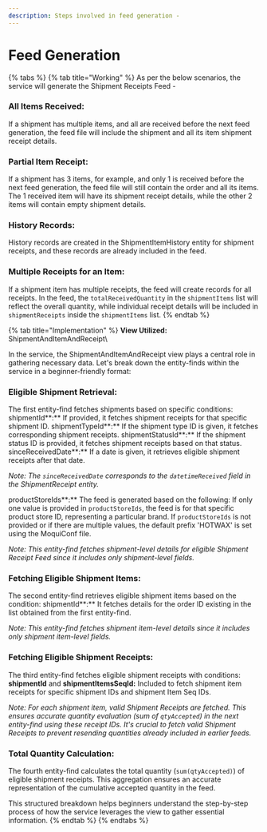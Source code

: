 ```yaml
---
description: Steps involved in feed generation -
---
```


# Feed Generation

{% tabs %}
{% tab title="Working" %}
As per the below scenarios, the service will generate the Shipment Receipts Feed -

### **All Items Received:**

If a shipment has multiple items, and all are received before the next feed generation, the feed file will include the shipment and all its item shipment receipt details.

### **Partial Item Receipt:**

If a shipment has 3 items, for example, and only 1 is received before the next feed generation, the feed file will still contain the order and all its items. The 1 received item will have its shipment receipt details, while the other 2 items will contain empty shipment details.

### **History Records:**

History records are created in the ShipmentItemHistory entity for shipment receipts, and these records are already included in the feed.

### **Multiple Receipts for an Item:**

If a shipment item has multiple receipts, the feed will create records for all receipts. In the feed, the `totalReceivedQuantity` in the `shipmentItems` list will reflect the overall quantity, while individual receipt details will be included in `shipmentReceipts` inside the `shipmentItems` list.
{% endtab %}

{% tab title="Implementation" %}
**View Utilized:** ShipmentAndItemAndReceipt\


In the service, the ShipmentAndItemAndReceipt view plays a central role in gathering necessary data. Let's break down the entity-finds within the service in a beginner-friendly format:

### **Eligible Shipment Retrieval:**&#x20;

The first entity-find fetches shipments based on specific conditions: shipmentId**:** If provided, it fetches shipment receipts for that specific shipment ID. shipmentTypeId**:** If the shipment type ID is given, it fetches corresponding shipment receipts. shipmentStatusId**:** If the shipment status ID is provided, it fetches shipment receipts based on that status. sinceReceivedDate**:** If a date is given, it retrieves eligible shipment receipts after that date.&#x20;

_Note: The `sinceReceivedDate` corresponds to the `datetimeReceived` field in the ShipmentReceipt entity._

productStoreIds**:** The feed is generated based on the following: If only one value is provided in `productStoreIds`, the feed is for that specific product store ID, representing a particular brand. If `productStoreIds` is not provided or if there are multiple values, the default prefix 'HOTWAX' is set using the MoquiConf file.

_Note: This entity-find fetches shipment-level details for eligible Shipment Receipt Feed since it includes only shipment-level fields._

### **Fetching Eligible Shipment Items:**&#x20;

The second entity-find retrieves eligible shipment items based on the condition: shipmentId**:** It fetches details for the order ID existing in the list obtained from the first entity-find.

_Note: This entity-find fetches shipment item-level details since it includes only shipment item-level fields._

### **Fetching Eligible Shipment Receipts:**&#x20;

The third entity-find fetches eligible shipment receipts with conditions: **shipmentId** and **shipmentItemsSeqId:** Included to fetch shipment item receipts for specific shipment IDs and shipment Item Seq IDs.

_Note: For each shipment item, valid Shipment Receipts are fetched. This ensures accurate quantity evaluation (sum of `qtyAccepted`) in the next entity-find using these receipt IDs. It's crucial to fetch valid Shipment Receipts to prevent resending quantities already included in earlier feeds._

### **Total Quantity Calculation:**&#x20;

The fourth entity-find calculates the total quantity (`sum(qtyAccepted)`) of eligible shipment receipts. This aggregation ensures an accurate representation of the cumulative accepted quantity in the feed.

This structured breakdown helps beginners understand the step-by-step process of how the service leverages the view to gather essential information.
{% endtab %}
{% endtabs %}
